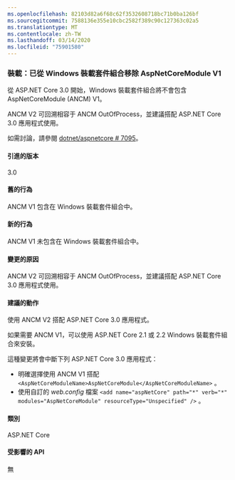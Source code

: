 ```yaml
---
ms.openlocfilehash: 82103d82a6f68c62f3532608718bc71b0ba126bf
ms.sourcegitcommit: 7588136e355e10cbc2582f389c90c127363c02a5
ms.translationtype: MT
ms.contentlocale: zh-TW
ms.lasthandoff: 03/14/2020
ms.locfileid: "75901580"
---
```

### <a name="hosting-aspnetcoremodule-v1-removed-from-windows-hosting-bundle"></a>裝載：已從 Windows 裝載套件組合移除 AspNetCoreModule V1

從 ASP.NET Core 3.0 開始，Windows 裝載套件組合將不會包含 AspNetCoreModule (ANCM) V1。

ANCM V2 可回溯相容于 ANCM OutOfProcess，並建議搭配 ASP.NET Core 3.0 應用程式使用。

如需討論，請參閱 [dotnet/aspnetcore # 7095](https://github.com/dotnet/aspnetcore/issues/7095)。

#### <a name="version-introduced"></a>引進的版本

3.0

#### <a name="old-behavior"></a>舊的行為

ANCM V1 包含在 Windows 裝載套件組合中。

#### <a name="new-behavior"></a>新的行為

ANCM V1 未包含在 Windows 裝載套件組合中。

#### <a name="reason-for-change"></a>變更的原因

ANCM V2 可回溯相容于 ANCM OutOfProcess，並建議搭配 ASP.NET Core 3.0 應用程式使用。

#### <a name="recommended-action"></a>建議的動作

使用 ANCM V2 搭配 ASP.NET Core 3.0 應用程式。

如果需要 ANCM V1，可以使用 ASP.NET Core 2.1 或 2.2 Windows 裝載套件組合來安裝。

這種變更將會中斷下列 ASP.NET Core 3.0 應用程式：

- 明確選擇使用 ANCM V1 搭配 `<AspNetCoreModuleName>AspNetCoreModule</AspNetCoreModuleName>` 。
- 使用自訂的 *web.config* 檔案 `<add name="aspNetCore" path="*" verb="*" modules="AspNetCoreModule" resourceType="Unspecified" />` 。

#### <a name="category"></a>類別

ASP.NET Core

#### <a name="affected-apis"></a>受影響的 API

無

<!-- 

#### Affected APIs

Not detectable via API analysis

-->

